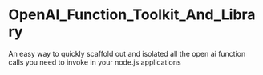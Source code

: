 # OpenAI_Function_Toolkit_And_Library
An easy way to quickly scaffold out and isolated all the open ai function calls you need to invoke in your node.js applications 
